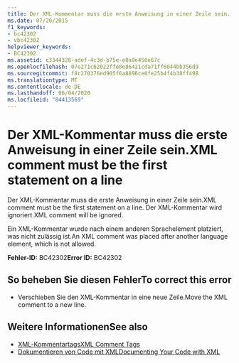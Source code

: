 ```yaml
---
title: Der XML-Kommentar muss die erste Anweisung in einer Zeile sein.
ms.date: 07/20/2015
f1_keywords:
- bc42302
- vbc42302
helpviewer_keywords:
- BC42302
ms.assetid: c3344328-adef-4c3d-b75e-e8a9e450e67c
ms.openlocfilehash: 07e271c62022ffe8e86421cda71ff6044bb356d9
ms.sourcegitcommit: f8c270376ed905f6a8896ce0fe25b4f4b38ff498
ms.translationtype: MT
ms.contentlocale: de-DE
ms.lasthandoff: 06/04/2020
ms.locfileid: "84413569"
---
```

# <a name="xml-comment-must-be-the-first-statement-on-a-line"></a><span data-ttu-id="b7533-102">Der XML-Kommentar muss die erste Anweisung in einer Zeile sein.</span><span class="sxs-lookup"><span data-stu-id="b7533-102">XML comment must be the first statement on a line</span></span>
<span data-ttu-id="b7533-103">Der XML-Kommentar muss die erste Anweisung in einer Zeile sein.</span><span class="sxs-lookup"><span data-stu-id="b7533-103">XML comment must be the first statement on a line.</span></span> <span data-ttu-id="b7533-104">Der XML-Kommentar wird ignoriert.</span><span class="sxs-lookup"><span data-stu-id="b7533-104">XML comment will be ignored.</span></span>  
  
 <span data-ttu-id="b7533-105">Ein XML-Kommentar wurde nach einem anderen Sprachelement platziert, was nicht zulässig ist.</span><span class="sxs-lookup"><span data-stu-id="b7533-105">An XML comment was placed after another language element, which is not allowed.</span></span>  
  
 <span data-ttu-id="b7533-106">**Fehler-ID:** BC42302</span><span class="sxs-lookup"><span data-stu-id="b7533-106">**Error ID:** BC42302</span></span>  
  
## <a name="to-correct-this-error"></a><span data-ttu-id="b7533-107">So beheben Sie diesen Fehler</span><span class="sxs-lookup"><span data-stu-id="b7533-107">To correct this error</span></span>  
  
- <span data-ttu-id="b7533-108">Verschieben Sie den XML-Kommentar in eine neue Zeile.</span><span class="sxs-lookup"><span data-stu-id="b7533-108">Move the XML comment to a new line.</span></span>  
  
## <a name="see-also"></a><span data-ttu-id="b7533-109">Weitere Informationen</span><span class="sxs-lookup"><span data-stu-id="b7533-109">See also</span></span>

- [<span data-ttu-id="b7533-110">XML-Kommentartags</span><span class="sxs-lookup"><span data-stu-id="b7533-110">XML Comment Tags</span></span>](../language-reference/xmldoc/index.md)
- [<span data-ttu-id="b7533-111">Dokumentieren von Code mit XML</span><span class="sxs-lookup"><span data-stu-id="b7533-111">Documenting Your Code with XML</span></span>](../programming-guide/program-structure/documenting-your-code-with-xml.md)

